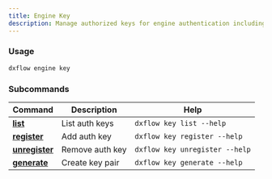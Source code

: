 ```yaml
---
title: Engine Key 
description: Manage authorized keys for engine authentication including registration, removal, and generation
---
```


### Usage

```bash [Terminal]
dxflow engine key
```

### Subcommands

| Command | Description | Help |
|---------|-------------|------|
| [**list**](/docs/cli/engine/key-list) | List auth keys | `dxflow key list --help` |
| [**register**](/docs/cli/engine/key-register) | Add auth key | `dxflow key register --help` |
| [**unregister**](/docs/cli/engine/key-unregister) | Remove auth key | `dxflow key unregister --help` |
| [**generate**](/docs/cli/engine/key-generate) | Create key pair | `dxflow key generate --help` |

